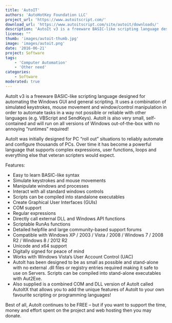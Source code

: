 ```yaml
---
title: 'AutoIT'
authors: 'AutoHotKey Foundation LLC'
project_url: 'https://www.autoitscript.com/'
download_url: 'https://www.autoitscript.com/site/autoit/downloads/'
description: 'AutoIt v3 is a freeware BASIC-like scripting language designed for automating the Windows GUI and general scripting. It uses a combination of simulated keystrokes, mouse movement and window/control manipulation in order to automate tasks in a way not possible or reliable with other languages.'
license: ""
thumb: 'images/autoit-thumb.jpg'
image: 'images/autoit.png'
date: '2016-06-21'
project: Software
tags:
    - 'Computer Automation'
    - 'Other need'
categories:
    - Software
moderated: true
---
```

AutoIt v3 is a freeware BASIC-like scripting language designed for automating the Windows GUI and general scripting. It uses a combination of simulated keystrokes, mouse movement and window/control manipulation in order to automate tasks in a way not possible or reliable with other languages (e.g. VBScript and SendKeys). AutoIt is also very small, self-contained and will run on all versions of Windows out-of-the-box with no annoying “runtimes” required!

AutoIt was initially designed for PC “roll out” situations to reliably automate and configure thousands of PCs. Over time it has become a powerful language that supports complex expressions, user functions, loops and everything else that veteran scripters would expect.

Features:

* Easy to learn BASIC-like syntax
* Simulate keystrokes and mouse movements
* Manipulate windows and processes
* Interact with all standard windows controls
* Scripts can be compiled into standalone executables
* Create Graphical User Interfaces (GUIs)
* COM support
* Regular expressions
* Directly call external DLL and Windows API functions
* Scriptable RunAs functions
* Detailed helpfile and large community-based support forums
* Compatible with Windows XP / 2003 / Vista / 2008 / Windows 7 / 2008 R2 / Windows 8 / 2012 R2
* Unicode and x64 support
* Digitally signed for peace of mind
* Works with Windows Vista’s User Account Control (UAC)
* AutoIt has been designed to be as small as possible and stand-alone with no external .dll files or registry entries required making it safe to use on Servers. Scripts can be compiled into stand-alone executables with Aut2Exe.
* Also supplied is a combined COM and DLL version of AutoIt called AutoItX that allows you to add the unique features of AutoIt to your own favourite scripting or programming languages!

Best of all, AutoIt continues to be FREE – but if you want to support the time, money and effort spent on the project and web hosting then you may donate.